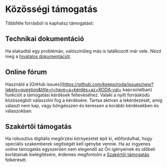 # Közösségi támogatás

Többféle forrásból is kaphatsz támogatást:

## Technikai dokumentáció

Ha elakadtál egy problémán, valószínűleg más is találkozott már vele. Nézd meg a [hivatalos dokumentációt](README.md).

## Online fórum

Használd a [GitHub issues](https://github.com/keeps/roda/issues/new?labels=question&title=I+have+a+kérdés+az+RODA-val+ kapcsolatban) funkciót a támogatási kérdések feltevéséhez. Valaki a nyílt forráskódú közösségből válaszolni fog a kérdésére. Tartsa aktívan a lekérdezését, amíg választ nem kap, vagy böngésszen és keressen a korábbi kérdésekben és válaszokban.

## Szakértői támogatás

Ha robusztus digitális megőrzési környezetet épít ki, előfordulhat, hogy speciális szakemberek segítségét kell igénybe vennie. Ha az ingyenes online támogatás egyszerűen nem elegendő az Ön igényeinek és időbeli korlátainak kielégítésére, érdemes megfontolni a [Szakértői támogatás](Professional_Support.md) felkérését.
